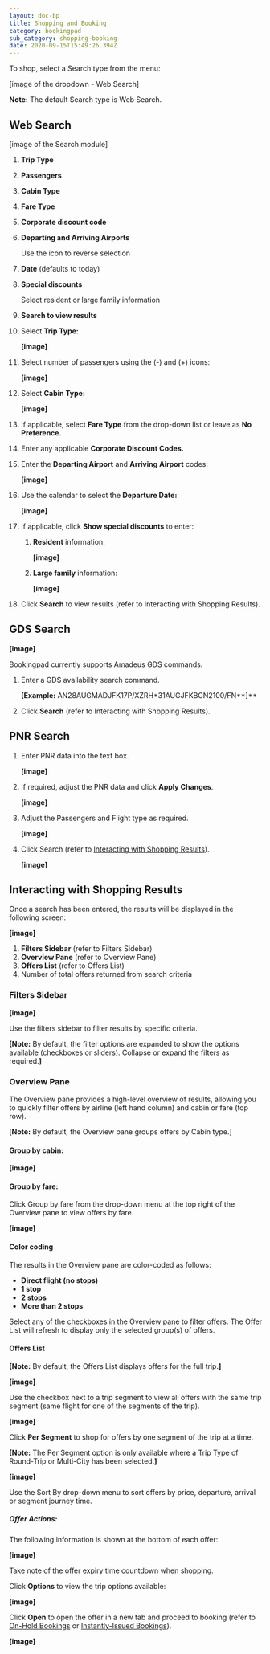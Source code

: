 ```yaml
---
layout: doc-bp
title: Shopping and Booking
category: bookingpad
sub_category: shopping-booking
date: 2020-09-15T15:49:26.394Z
---
```

To shop, select a Search type from the menu:

\[image of the dropdown - Web Search]

**Note:** The default Search type is Web Search.

## Web Search

\[image of the Search module]

1. **Trip Type**
2. **Passengers**
3. **Cabin Type**
4. **Fare Type**
5. **Corporate discount code**
6. **Departing and Arriving Airports**

   Use the icon to reverse selection
7. **Date** (defaults to today)
8. **Special discounts**

   Select resident or large family information
9. **Search to view results**
10. Select **Trip Type:**

    **\[image]**
11. Select number of passengers using the (-) and (+) icons:

    **\[image]**
12. Select **Cabin Type:**

    **\[image]**
13. If applicable, select **Fare Type** from the drop-down list or leave as **No Preference.**
14. Enter any applicable **Corporate Discount Codes.**
15. Enter the **Departing Airport** and **Arriving Airport** codes:

    **\[image]**
16. Use the calendar to select the **Departure Date:**

    **\[image]**
17. If applicable, click **Show special discounts** to enter:

    1. **Resident** information:

       **\[image]**
    2. **Large family** information:

       **\[image]**
18. Click **Search** to view results (refer to Interacting with Shopping Results).

## **GDS Search**

**\[image]**

Bookingpad currently supports Amadeus GDS commands.

1. Enter a GDS availability search command.

   **[Example:** AN28AUGMADJFK17P/XZRH*31AUGJFKBCN2100/FN**]**
2. Click **Search** (refer to Interacting with Shopping Results).

## **PNR Search**

1. Enter PNR data into the text box.

   **\[image]**
2. If required, adjust the PNR data and click **Apply Changes**.

   **\[image]**
3. Adjust the Passengers and Flight type as required.

   **\[image]**
4. Click Search (refer to [Interacting with Shopping Results](https://docs.google.com/document/d/1t7eUPBpTJo2opAMqpnJ68JDSqrIJfeHd/edit#heading=h.90eq029lsfyw)).

   **\[image]**

## **Interacting with Shopping Results**

Once a search has been entered, the results will be displayed in the following screen:

**\[image]**

1. **Filters Sidebar** (refer to Filters Sidebar)
2. **Overview Pane** (refer to Overview Pane)
3. **Offers List** (refer to Offers List)
4. Number of total offers returned from search criteria

### **Filters Sidebar**

**\[image]**

Use the filters sidebar to filter results by specific criteria.

**[Note:** By default, the filter options are expanded to show the options available (checkboxes or sliders). Collapse or expand the filters as required.**]**

### **Overview Pane**

The Overview pane provides a high-level overview of results, allowing you to quickly filter offers by airline (left hand column) and cabin or fare (top row).

[**Note:** By default, the Overview pane groups offers by Cabin type.]

#### **Group by cabin:**

**\[image]**

#### **Group by fare:**

Click Group by fare from the drop-down menu at the top right of the Overview pane to view offers by fare.

**\[image]**

#### **Color coding**

The results in the Overview pane are color-coded as follows:

* **Direct flight (no stops)**
* **1 stop**
* **2 stops**
* **More than 2 stops**

Select any of the checkboxes in the Overview pane to filter offers. The Offer List will refresh to display only the selected group(s) of offers.

#### **Offers List**

**[Note:** By default, the Offers List displays offers for the full trip.**]**

**\[image]**

Use the checkbox next to a trip segment to view all offers with the same trip segment (same flight for one of the segments of the trip).

**\[image]**

Click **Per Segment** to shop for offers by one segment of the trip at a time.

**[Note:** The Per Segment option is only available where a Trip Type of Round-Trip or Multi-City has been selected.**]**

**\[image]**

Use the Sort By drop-down menu to sort offers by price, departure, arrival or segment journey time.

##### **Offer Actions:**

The following information is shown at the bottom of each offer:

**\[image]**

Take note of the offer expiry time countdown when shopping.

Click **Options** to view the trip options available:

**\[image]**

Click **Open** to open the offer in a new tab and proceed to booking (refer to [On-Hold Bookings](https://docs.google.com/document/d/1t7eUPBpTJo2opAMqpnJ68JDSqrIJfeHd/edit#heading=h.44sinio) or [Instantly-Issued Bookings](https://docs.google.com/document/d/1t7eUPBpTJo2opAMqpnJ68JDSqrIJfeHd/edit#heading=h.z337ya)).

**\[image]**